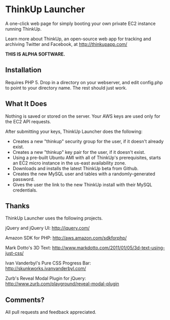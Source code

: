 # ThinkUp Launcher

A one-click web page for simply booting your own private EC2 instance running ThinkUp.

Learn more about ThinkUp, an open-source web app for tracking and archiving Twitter
and Facebook, at http://thinkupapp.com/

**THIS IS ALPHA SOFTWARE.**

## Installation

Requires PHP 5.  Drop in a directory on your webserver, and edit config.php to point to your directory name.  The rest should just work.

## What It Does

Nothing is saved or stored on the server. Your AWS keys are used only for the EC2 API requests.

After submitting your keys, ThinkUp Launcher does the following:

* Creates a new "thinkup" security group for the user, if it doesn't
already exist.
* Creates a new "thinkup" key pair for the user, if it doesn't exist.
* Using a pre-built Ubuntu AMI with all of ThinkUp's prerequisites,
starts an EC2 micro instance in the us-east availability zone.
* Downloads and installs the latest ThinkUp beta from Github.
* Creates the new MySQL user and tables with a randomly-generated password.
* Gives the user the link to the new ThinkUp install with their MySQL credentials.

## Thanks

ThinkUp Launcher uses the following projects.

jQuery and jQuery UI:
http://jquery.com/

Amazon SDK for PHP:
http://aws.amazon.com/sdkforphp/

Mark Dotto's 3D Text: 
http://www.markdotto.com/2011/01/05/3d-text-using-just-css/

Ivan Vanderbyl's Pure CSS Progress Bar:
http://skunkworks.ivanvanderbyl.com/

Zurb's Reveal Modal Plugin for jQuery:
http://www.zurb.com/playground/reveal-modal-plugin

## Comments?

All pull requests and feedback appreciated.  

